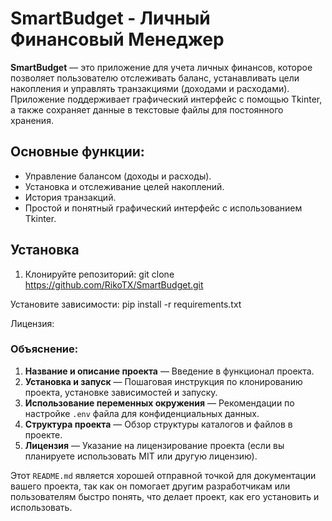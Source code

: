 # SmartBudget - Личный Финансовый Менеджер

**SmartBudget** — это приложение для учета личных финансов, которое позволяет пользователю отслеживать баланс, устанавливать цели накопления и управлять транзакциями (доходами и расходами). Приложение поддерживает графический интерфейс с помощью Tkinter, а также сохраняет данные в текстовые файлы для постоянного хранения.

## Основные функции:
- Управление балансом (доходы и расходы).
- Установка и отслеживание целей накоплений.
- История транзакций.
- Простой и понятный графический интерфейс с использованием Tkinter.

## Установка

1. Клонируйте репозиторий:
	git clone https://github.com/RikoTX/SmartBudget.git


Установите зависимости:
	pip install -r requirements.txt


Лицензия:

### Объяснение:
1. **Название и описание проекта** — Введение в функционал проекта.
2. **Установка и запуск** — Пошаговая инструкция по клонированию проекта, установке зависимостей и запуску.
3. **Использование переменных окружения** — Рекомендации по настройке `.env` файла для конфиденциальных данных.
4. **Структура проекта** — Обзор структуры каталогов и файлов в проекте.
5. **Лицензия** — Указание на лицензирование проекта (если вы планируете использовать MIT или другую лицензию).

Этот `README.md` является хорошей отправной точкой для документации вашего проекта, так как он помогает другим разработчикам или пользователям быстро понять, что делает проект, как его установить и использовать.





